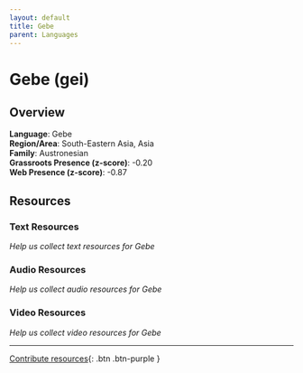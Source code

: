 ```yaml
---
layout: default
title: Gebe
parent: Languages
---
```


# Gebe (gei)

## Overview

**Language**: Gebe  
**Region/Area**: South-Eastern Asia, Asia  
**Family**: Austronesian  
**Grassroots Presence (z-score)**: -0.20  
**Web Presence (z-score)**: -0.87  

## Resources

### Text Resources
*Help us collect text resources for Gebe*

### Audio Resources
*Help us collect audio resources for Gebe*

### Video Resources
*Help us collect video resources for Gebe*

---

[Contribute resources](https://forms.office.com/e/1SfLJx3u1r){: .btn .btn-purple }
